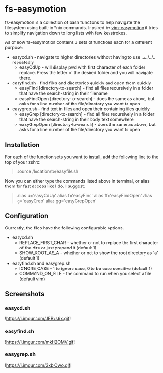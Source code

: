# fs-easymotion
fs-easymotion is a collection of bash functions to help navigate the filesystem using built-in \*nix commands.
Inpsired by [vim-easymotion](https://github.com/Lokaltog/vim-easymotion) it tries to simplify navigation down
to long lists with few keystrokes.

As of now fs-easymotion contains 3 sets of functions each for a different purpose:
* easycd.sh - navigate to higher directories without having to use ../../../.. repeatedly
    * easyCdUp - will display pwd with first character of each folder replace. Press the letter
    of the desired folder and you will navigate there.
* easyfind.sh - find files and directories quickly and open them quickly
    * easyFind [directory-to-search] <search-string> - find all files recursively in a folder that have
    the search-string in their filename
    * easyFindOpen [directory-to-search] <search-string> - does the same as above, but asks for a line number
    of the file/directory you want to open
* easygrep.sh - find text in files and open their containing files quickly
    * easyGrep [directory-to-search] <search-string> - find all files recursively in a folder that have
    the search-string in their body text somewhere
    * easyGrepOpen [directory-to-search] <search-string> - does the same as above, but asks for a line number
    of the file/directory you want to open

## Installation

For each of the function sets you want to install, add the following line to the top of your zshrc:
> source /location/to/easyfile.sh

Now you can either type the commands listed above in terminal, or alias them for fast access like I do. I suggest:
> alias u='easyCdUp'
> alias f='easyFind'
> alias ff='easyFindOpen'
> alias g='easyGrep'
> alias gg='easyGrepOpen'

## Configuration

Currently, the files have the following configurable options.

* easycd.sh
    * REPLACE_FIRST_CHAR - whether or not to replace the first character of the dirs or just prepend it (default 1)
    * SHOW_ROOT_AS_A - whether or not to show the root directory as 'a' (default 1)
* easyfind.sh and easygrep.sh
    * IGNORE_CASE - 1 to ignore case, 0 to be case sensitive (default 1)
    * COMMAND_ON_FILE - the command to run when you select a file (default vim)

## Screenshots

### easycd.sh

!https://i.imgur.com/JEBvs6x.gif!

### easyfind.sh

!https://i.imgur.com/mkH2OMV.gif!

### easygrep.sh

!https://i.imgur.com/3xbIOwo.gif!

